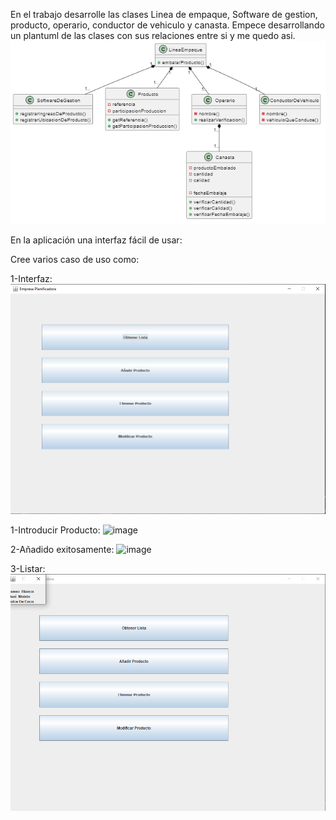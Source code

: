 En el trabajo desarrolle las clases  Linea de empaque, Software de gestion, producto, operario, conductor de vehiculo y canasta.
Empece desarrollando un plantuml de las clases con sus relaciones entre si y me quedo asi.
![image](https://github.com/ReidelCruz/EmpresaPlanificadora/blob/main/Imagenes/uml.png)


En la aplicación una interfaz fácil de usar:


Cree varios caso de uso como:

1-Interfaz:
![image](https://github.com/ReidelCruz/EmpresaPlanificadora/blob/main/Imagenes/Interfaz.png)

1-Introducir Producto:
![image](https://github.com/ReidelCruz/EmpresaPlanificadora/blob/main/Imagenes/A%C3%B1adir%20producto.png)

2-Añadido exitosamente:
![image](https://github.com/ReidelCruz/EmpresaPlanificadora/blob/main/Imagenes/a%C3%B1adido%20con%20exito.png)

3-Listar:
![image](https://github.com/ReidelCruz/EmpresaPlanificadora/blob/main/Imagenes/Listar.png)

